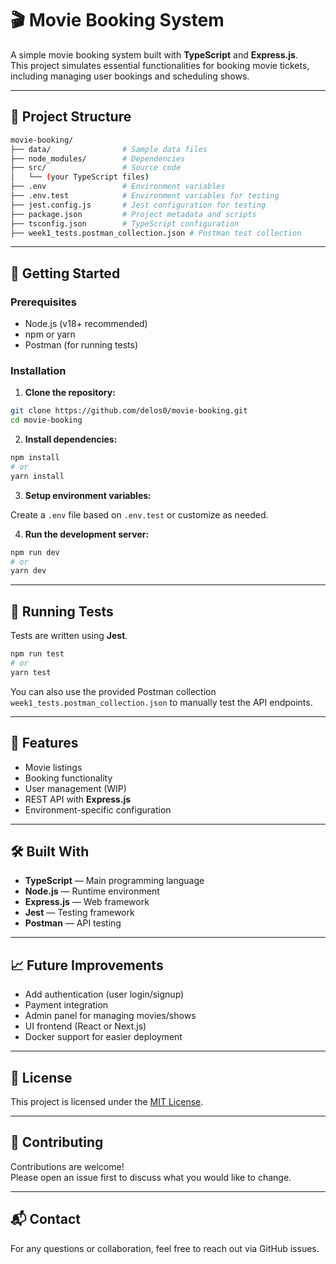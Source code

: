 # 🎬 Movie Booking System

A simple movie booking system built with **TypeScript** and **Express.js**.  
This project simulates essential functionalities for booking movie tickets, including managing user bookings and scheduling shows.

---

## 📂 Project Structure

```bash
movie-booking/
├── data/                # Sample data files
├── node_modules/        # Dependencies
├── src/                 # Source code
│   └── (your TypeScript files)
├── .env                 # Environment variables
├── .env.test            # Environment variables for testing
├── jest.config.js       # Jest configuration for testing
├── package.json         # Project metadata and scripts
├── tsconfig.json        # TypeScript configuration
├── week1_tests.postman_collection.json # Postman test collection
```

---

## 🚀 Getting Started

### Prerequisites

- Node.js (v18+ recommended)
- npm or yarn
- Postman (for running tests)

### Installation

1. **Clone the repository:**

```bash
git clone https://github.com/delos0/movie-booking.git
cd movie-booking
```

2. **Install dependencies:**

```bash
npm install
# or
yarn install
```

3. **Setup environment variables:**

Create a `.env` file based on `.env.test` or customize as needed.

4. **Run the development server:**

```bash
npm run dev
# or
yarn dev
```

---

## 🧪 Running Tests

Tests are written using **Jest**.

```bash
npm run test
# or
yarn test
```

You can also use the provided Postman collection `week1_tests.postman_collection.json` to manually test the API endpoints.

---

## 📖 Features

- Movie listings
- Booking functionality
- User management (WIP)
- REST API with **Express.js**
- Environment-specific configuration

---

## 🛠️ Built With

- **TypeScript** — Main programming language
- **Node.js** — Runtime environment
- **Express.js** — Web framework
- **Jest** — Testing framework
- **Postman** — API testing

---

## 📈 Future Improvements

- Add authentication (user login/signup)
- Payment integration
- Admin panel for managing movies/shows
- UI frontend (React or Next.js)
- Docker support for easier deployment

---

## 📄 License

This project is licensed under the [MIT License](LICENSE).

---

## 🙌 Contributing

Contributions are welcome!  
Please open an issue first to discuss what you would like to change.

---

## 📬 Contact

For any questions or collaboration, feel free to reach out via GitHub issues.
